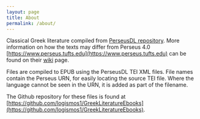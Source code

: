 ```yaml
---
layout: page
title: About
permalink: /about/
---
```

Classical Greek literature compiled from [PerseusDL repository](https://github.com/PerseusDL/canonical-greekLit). More information on how the texts may differ from Perseus 4.0 [https://www.perseus.tufts.edu](https://www.perseus.tufts.edu) can be found on their [wiki](https://github.com/PerseusDL/canonical-greekLit/wiki) page.

Files are compiled to EPUB using the PerseusDL TEI XML files. File names contain the Perseus URN, for easily locating the source TEI file. Where the language cannot be seen in the URN, it is added as part of the filename.


The Github repository for these files is found at [https://github.com/logismos1/GreekLiteratureEbooks](https://github.com/logismos1/GreekLiteratureEbooks).
